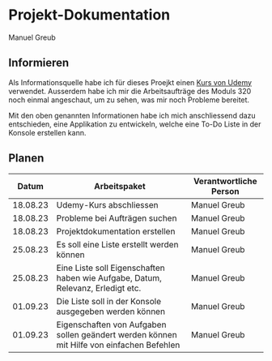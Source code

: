 # Projekt-Dokumentation

Manuel Greub

## Informieren

Als Informationsquelle habe ich für dieses Proejkt einen [Kurs von Udemy](https://www.udemy.com/course/basics-of-object-oriented-programming-with-csharp/) verwendet.
Ausserdem habe ich mir die Arbeitsaufträge des Moduls 320 noch einmal angeschaut, um zu sehen, was mir noch Probleme bereitet.

Mit den oben genannten Informationen habe ich mich anschliessend dazu entschieden, eine Applikation zu entwickeln, welche eine To-Do Liste in der Konsole erstellen kann.


## Planen

| Datum | Arbeitspaket | Verantwortliche Person  | 
| ---- | --------------- | ---- |
|18.08.23| Udemy-Kurs abschliessen | Manuel Greub |
|18.08.23| Probleme bei Aufträgen suchen | Manuel Greub |
|18.08.23| Projektdokumentation erstellen | Manuel Greub |
|25.08.23| Es soll eine Liste erstellt werden können | Manuel Greub |
|25.08.23| Eine Liste soll Eigenschaften haben wie Aufgabe, Datum, Relevanz, Erledigt etc. | Manuel Greub |
|01.09.23| Die Liste soll in der Konsole ausgegeben werden können | Manuel Greub |
|01.09.23| Eigenschaften von Aufgaben sollen geändert werden können mit Hilfe von einfachen Befehlen | Manuel Greub |
